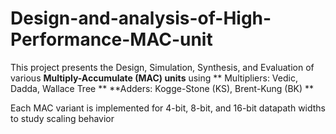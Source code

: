 # Design-and-analysis-of-High-Performance-MAC-unit
This project presents the Design, Simulation, Synthesis, and Evaluation of various **Multiply-Accumulate (MAC) units** using
** Multipliers: Vedic, Dadda, Wallace Tree **
**Adders: Kogge-Stone (KS), Brent-Kung (BK)  **

Each MAC variant is implemented for 4-bit, 8-bit, and 16-bit datapath widths to study scaling behavior
